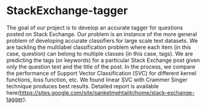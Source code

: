 # StackExchange-tagger
The goal of our project is to develop an accurate tagger for questions posted on Stack Exchange. Our problem is an instance of the more general problem of developing accurate classifiers for large scale text datasets. We are tackling the multilabel classification problem where each item (in this case, question) can belong to multiple classes (in this case, tags). We are predicting the tags (or keywords) for a particular Stack Exchange post given only the question text and the title of the post. In the process, we compare the performance of Support Vector Classification (SVC) for different kernel functions, loss function, etc. We found linear SVC with Crammer Singer technique produces best results. Detailed report is available here(https://sites.google.com/site/sanketmehtaiitr/home/stack-exchange-tagger).

